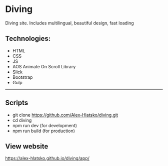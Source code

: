 # Diving
Diving site. Includes multilingual, beautiful design, fast loading


## Technologies:
- HTML
- CSS
- JS
- AOS Animate On Scroll Library
- Slick
- Bootstrap
- Gulp
---

## Scripts
- git clone https://github.com/Alex-Hlatsko/diving.git
- cd diving
- npm run dev (for development)
- npm run build (for production)

## View website
https://alex-hlatsko.github.io/diving/app/
